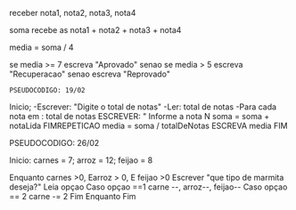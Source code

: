 receber nota1, nota2, nota3, nota4

soma recebe as nota1  +  nota2 +   nota3 +   nota4

media = soma / 4

se media >= 7
	escreva "Aprovado"
senao se media > 5
	escreva "Recuperacao"
senao
	escreva "Reprovado"


	PSEUDOCODIGO: 19/02

Inicio;
-Escrever: "Digite o total de notas"
-Ler: total de notas
-Para cada nota em : total de notas
    ESCREVER: " Informe a nota N
     soma = soma + notaLida
  FIMREPETICAO
  media = soma / totalDeNotas
  ESCREVA media
FIM

PSEUDOCODIGO: 26/02

Inicio:
carnes = 7; arroz = 12; feijao = 8

Enquanto carnes >0, Earroz > 0, E feijao >0
Escrever "que tipo de marmita deseja?"
Leia opçao
Caso opçao ==1
carne --, arroz--, feijao--
Caso opçao == 2
carne -= 2
Fim Enquanto
Fim